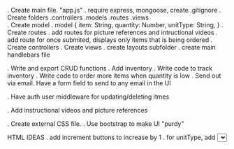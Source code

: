 . Create main file. "app.js"
        . require express, mongoose, create .gitignore
. Create folders
        .controllers
        .models
        .routes
        .views        
. Create model
        . model {
            item: String,
            quantity: Number,
            unitType: String,
        }
. Create routes
        . add routes for picture references and intructional videos
        . add route for once submited, displays only items that is being ordered
. Create controllers
. Create views
        . create layouts subfolder
        . create main handlebars file

. Write and export CRUD functions
. Add inventory
. Write code to track inventory
. Write code to order more items when quantity is low
. Send out via email. Have a form field to send to any email in the UI


. Have auth user middleware for updating/deleting itmes

. Add instructional videos and picture references 

. Create external CSS file.
. Use bootstrap to make UI "purdy"

HTML IDEAS
. add increment buttons to increase by 1
. for unitType, add <select> for cases, pieces, bags

